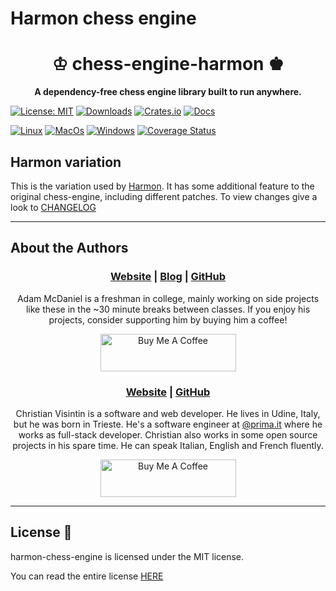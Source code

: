 # Harmon chess engine

<div align="center">
  <h1>♔ chess-engine-harmon ♚</h1>

  <p>
    <strong>A dependency-free chess engine library built to run anywhere.</strong>
  </p>
</div>

[![License: MIT](https://img.shields.io/badge/License-MIT-teal.svg)](https://opensource.org/licenses/MIT) [![Downloads](https://img.shields.io/crates/d/chess-engine-harmon.svg)](https://crates.io/crates/chess-engine-harmon) [![Crates.io](https://img.shields.io/badge/crates.io-v0.1.2-orange.svg)](https://crates.io/crates/chess-engine-harmon) [![Docs](https://docs.rs/chess-engine-harmon/badge.svg)](https://docs.rs/chess-engine-harmon)  

[![Linux](https://github.com/veeso/chess-engine-harmon/workflows/Linux/badge.svg)](https://github.com/veeso/chess-engine-harmon/actions) [![MacOs](https://github.com/veeso/chess-engine-harmon/workflows/MacOS/badge.svg)](https://github.com/veeso/chess-engine-harmon/actions) [![Windows](https://github.com/veeso/chess-engine-harmon/workflows/Windows/badge.svg)](https://github.com/veeso/chess-engine-harmon/actions) [![Coverage Status](https://coveralls.io/repos/github/veeso/chess-engine-harmon/badge.svg)](https://coveralls.io/github/veeso/chess-engine-harmon)

## Harmon variation

This is the variation used by [Harmon](https://github.com/veeso/harmon).
It has some additional feature to the original chess-engine, including different patches.
To view changes give a look to [CHANGELOG](CHANGELOG.md)

---

## About the Authors

<div align="center">
  <h3>
    <a href="https://adam-mcdaniel.net">Website</a>
    <span> | </span>
    <a href="https://adam-mcdaniel.net/blog">Blog</a>
    <span> | </span>
    <a href="https://github.com/adam-mcdaniel">GitHub</a>
  </h3>

  <p>
    Adam McDaniel is a freshman in college, mainly working on side projects like these in the ~30 minute breaks between classes. If you enjoy his projects, consider supporting him by buying him a coffee!
  </p>

  <a href="https://www.buymeacoffee.com/adam.mcdaniel" target="_blank">
    <img src="https://cdn.buymeacoffee.com/buttons/v2/default-blue.png" alt="Buy Me A Coffee" height="60px" width="217px"/>
  </a>
</div>

<div align="center">
  <h3>
    <a href="https://veeso.github.io/">Website</a>
    <span> | </span>
    <a href="https://github.com/veeso">GitHub</a>
  </h3>

  <p>
    Christian Visintin is a software and web developer. He lives in Udine, Italy, but he was born in Trieste. He's a software engineer at <a href="https://prima.it/">@prima.it</a> where he works as full-stack developer. Christian also works in some open source projects in his spare time. He can speak Italian, English and French fluently.
  </p>

  <a href="https://www.buymeacoffee.com/veeso" target="_blank">
    <img src="https://img.buymeacoffee.com/button-api/?text=Buy%20me%20a%20coffee&emoji=&slug=veeso&button_colour=404040&font_colour=ffffff&font_family=Comic&outline_colour=ffffff&coffee_colour=FFDD00" alt="Buy Me A Coffee" height="60px" width="217px"/>
  </a>
</div>

---

## License 📃

harmon-chess-engine is licensed under the MIT license.

You can read the entire license [HERE](LICENSE)

